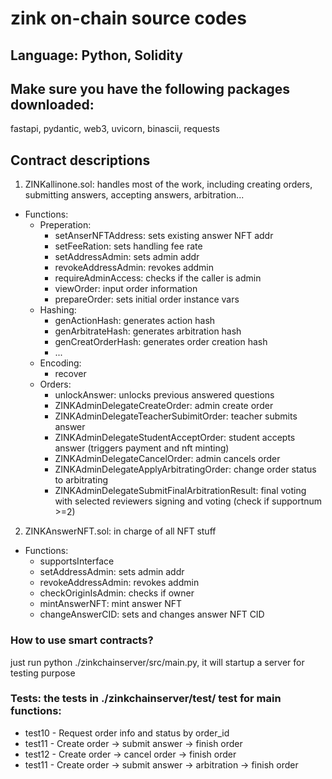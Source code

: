 # zink on-chain source codes

## Language: Python, Solidity
## Make sure you have the following packages downloaded:
fastapi, pydantic, web3, uvicorn, binascii, requests

## Contract descriptions

1. ZINKallinone.sol: handles most of the work, including creating orders, submitting answers, accepting answers, arbitration...
  - Functions:
    - Preperation:
      - setAnserNFTAddress: sets existing answer NFT addr
      - setFeeRation: sets handling fee rate
      - setAddressAdmin: sets admin addr
      - revokeAddressAdmin: revokes addmin
      - requireAdminAccess: checks if the caller is admin
      - viewOrder: input order information
      - prepareOrder: sets initial order instance vars
    - Hashing:
      - genActionHash: generates action hash
      - genArbitrateHash: generates arbitration hash
      - genCreatOrderHash: generates order creation hash
      - ...
    - Encoding:
      - recover
    - Orders:
      - unlockAnswer: unlocks previous answered questions
      - ZINKAdminDelegateCreateOrder: admin create order
      - ZINKAdminDelegateTeacherSubimitOrder: teacher submits answer
      - ZINKAdminDelegateStudentAcceptOrder: student accepts answer (triggers payment and nft minting)
      - ZINKAdminDelegateCancelOrder: admin cancels order
      - ZINKAdminDelegateApplyArbitratingOrder: change order status to arbitrating
      - ZINKAdminDelegateSubmitFinalArbitrationResult: final voting with selected reviewers signing and voting (check if supportnum >=2)
2. ZINKAnswerNFT.sol: in charge of all NFT stuff
  - Functions:
    - supportsInterface
    - setAddressAdmin: sets admin addr
    - revokeAddressAdmin: revokes addmin
    - checkOriginIsAdmin: checks if owner
    - mintAnswerNFT: mint answer NFT
    - changeAnswerCID: sets and changes answer NFT CID    

### How to use smart contracts?
just run python ./zinkchainserver/src/main.py, it will startup a server for testing purpose

### Tests: the tests in ./zinkchainserver/test/ test for main functions:
  - test10 - Request order info and status by order_id
  - test11 - Create order -> submit answer -> finish order
  - test12 - Create order -> cancel order -> finish order
  - test11 - Create order -> submit answer -> arbitration -> finish order
